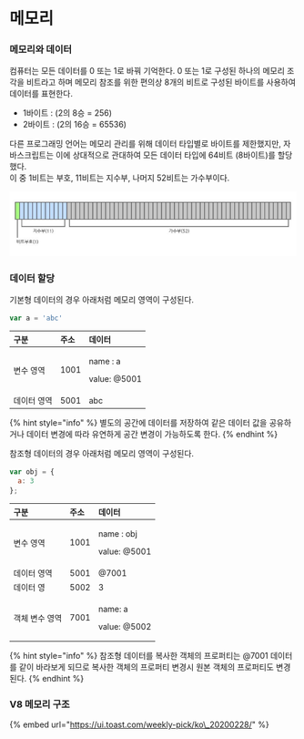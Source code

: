 # 메모리

### 메모리와 데이터

컴퓨터는 모든 데이터를 0 또는 1로 바꿔 기억한다. 0 또는 1로 구성된 하나의 메모리 조각을 비트라고 하며 메모리 참조를 위한 편의상 8개의 비트로 구성된 바이트를 사용하여 데이터를 표현한다. 

* 1바이트 : \(2의 8승 = 256\)
* 2바이트 : \(2의 16승 = 65536\)

다른 프로그래밍 언어는 메모리 관리를 위해 데이터 타입별로 바이트를 제한했지만, 자바스크립트는 이에 상대적으로 관대하여 모든 데이터 타입에 64비트 \(8바이트\)를 할당했다.  
이 중 1비트는 부호, 11비트는 지수부, 나머지 52비트는 가수부이다.

![](../.gitbook/assets/1_-9qwkdsk8ovoubym-ufnlw.jpeg)

### 데이터 할당

기본형 데이터의 경우 아래처럼 메모리 영역이 구성된다.

```javascript
var a = 'abc'
```

<table>
  <thead>
    <tr>
      <th style="text-align:left">&#xAD6C;&#xBD84;</th>
      <th style="text-align:left">&#xC8FC;&#xC18C;</th>
      <th style="text-align:left">&#xB370;&#xC774;&#xD130;</th>
    </tr>
  </thead>
  <tbody>
    <tr>
      <td style="text-align:left">&#xBCC0;&#xC218; &#xC601;&#xC5ED;</td>
      <td style="text-align:left">1001</td>
      <td style="text-align:left">
        <p>name : a</p>
        <p>value: @5001</p>
      </td>
    </tr>
    <tr>
      <td style="text-align:left">&#xB370;&#xC774;&#xD130; &#xC601;&#xC5ED;</td>
      <td style="text-align:left">5001</td>
      <td style="text-align:left">abc</td>
    </tr>
  </tbody>
</table>

{% hint style="info" %}
별도의 공간에 데이터를 저장하여 같은 데이터 값을 공유하거나 데이터 변경에 따라 유연하게 공간 변경이 가능하도록 한다.
{% endhint %}

참조형 데이터의 경우 아래처럼 메모리 영역이 구성된다.

```javascript
var obj = {
  a: 3
};
```

<table>
  <thead>
    <tr>
      <th style="text-align:left">&#xAD6C;&#xBD84;</th>
      <th style="text-align:left">&#xC8FC;&#xC18C;</th>
      <th style="text-align:left">&#xB370;&#xC774;&#xD130;</th>
    </tr>
  </thead>
  <tbody>
    <tr>
      <td style="text-align:left">&#xBCC0;&#xC218; &#xC601;&#xC5ED;</td>
      <td style="text-align:left">1001</td>
      <td style="text-align:left">
        <p>name : obj</p>
        <p>value: @5001</p>
      </td>
    </tr>
    <tr>
      <td style="text-align:left">&#xB370;&#xC774;&#xD130; &#xC601;&#xC5ED;</td>
      <td style="text-align:left">5001</td>
      <td style="text-align:left">@7001</td>
    </tr>
    <tr>
      <td style="text-align:left">&#xB370;&#xC774;&#xD130; &#xC601;</td>
      <td style="text-align:left">5002</td>
      <td style="text-align:left">3</td>
    </tr>
    <tr>
      <td style="text-align:left">&#xAC1D;&#xCCB4; &#xBCC0;&#xC218; &#xC601;&#xC5ED;</td>
      <td style="text-align:left">7001</td>
      <td style="text-align:left">
        <p>name: a</p>
        <p>value: @5002</p>
      </td>
    </tr>
  </tbody>
</table>

{% hint style="info" %}
참조형 데이터를 복사한 객체의 프로퍼티는 @7001 데이터를 같이 바라보게 되므로 복사한 객체의 프로퍼티 변경시 원본 객체의 프로퍼티도 변경된다.
{% endhint %}

### V8 메모리 구조

{% embed url="https://ui.toast.com/weekly-pick/ko\_20200228/" %}

